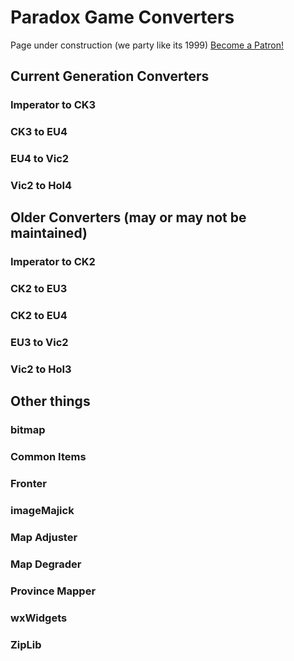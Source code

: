 # Paradox Game Converters
Page under construction (we party like its 1999)
<a href="https://www.patreon.com/bePatron?u=13324472" data-patreon-widget-type="become-patron-button">Become a Patron!</a>

## Current Generation Converters

### Imperator to CK3
### CK3 to EU4  
### EU4 to Vic2  
### Vic2 to HoI4  

## Older Converters (may or may not be maintained)
### Imperator to CK2
### CK2 to EU3
### CK2 to EU4
### EU3 to Vic2
### Vic2 to HoI3

## Other things
### bitmap
### Common Items
### Fronter
### imageMajick
### Map Adjuster
### Map Degrader
### Province Mapper
### wxWidgets
### ZipLib
